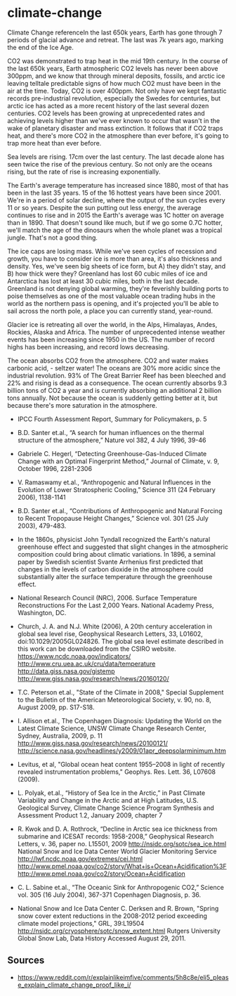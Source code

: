 # climate-change

Climate Change referenceIn the last 650k years, Earth has gone through 7 periods of glacial advance and retreat. The last was 7k years ago, marking the end of the Ice Age.

CO2 was demonstrated to trap heat in the mid 19th century. In the course of the last 650k years, Earth atmospheric CO2 levels has never been above 300ppm, and we know that through mineral deposits, fossils, and arctic ice leaving telltale predictable signs of how much CO2 must have been in the air at the time. Today, CO2 is over 400ppm. Not only have we kept fantastic records pre-industrial revolution, especially the Swedes for centuries, but arctic ice has acted as a more recent history of the last several dozen centuries. CO2 levels has been growing at unprecedented rates and achieving levels higher than we've ever known to occur that wasn't in the wake of planetary disaster and mass extinction. It follows that if CO2 traps heat, and there's more CO2 in the atmosphere than ever before, it's going to trap more heat than ever before.

Sea levels are rising. 17cm over the last century. The last decade alone has seen twice the rise of the previous century. So not only are the oceans rising, but the rate of rise is increasing exponentially.

The Earth's average temperature has increased since 1880, most of that has been in the last 35 years. 15 of the 16 hottest years have been since 2001. We're in a period of solar decline, where the output of the sun cycles every 11 or so years. Despite the sun putting out less energy, the average continues to rise and in 2015 the Earth's average was 1C hotter on average than in 1890. That doesn't sound like much, but if we go some 0.7C hotter, we'll match the age of the dinosaurs when the whole planet was a tropical jungle. That's not a good thing.

The ice caps are losing mass. While we've seen cycles of recession and growth, you have to consider ice is more than area, it's also thickness and density. Yes, we've seen big sheets of ice form, but A) they didn't stay, and B) how thick were they? Greenland has lost 60 cubic miles of ice and Antarctica has lost at least 30 cubic miles, both in the last decade. Greenland is not denying global warming, they're feverishly building ports to poise themselves as one of the most valuable ocean trading hubs in the world as the northern pass is opening, and it's projected you'll be able to sail across the north pole, a place you can currently stand, year-round.

Glacier ice is retreating all over the world, in the Alps, Himalayas, Andes, Rockies, Alaska and Africa.
The number of unprecedented intense weather events has been increasing since 1950 in the US. The number of record highs has been increasing, and record lows decreasing.

The ocean absorbs CO2 from the atmosphere. CO2 and water makes carbonic acid, - seltzer water! The oceans are 30% more acidic since the industrial revolution. 93% of The Great Barrier Reef has been bleeched and 22% and rising is dead as a consequence. The ocean currently absorbs 9.3 billion tons of CO2 a year and is currently absorbing an additional 2 billion tons annually. Not because the ocean is suddenly getting better at it, but because there's more saturation in the atmosphere.

- IPCC Fourth Assessment Report, Summary for Policymakers, p. 5
- B.D. Santer et.al., “A search for human influences on the thermal structure of the atmosphere,” Nature vol 382, 4 July 1996, 39-46
- Gabriele C. Hegerl, “Detecting Greenhouse-Gas-Induced Climate Change with an Optimal Fingerprint Method,” Journal of Climate, v. 9, October 1996, 2281-2306
- V. Ramaswamy et.al., “Anthropogenic and Natural Influences in the Evolution of Lower Stratospheric Cooling,” Science 311 (24 February 2006), 1138-1141
- B.D. Santer et.al., “Contributions of Anthropogenic and Natural Forcing to Recent Tropopause Height Changes,” Science vol. 301 (25 July 2003), 479-483.
- In the 1860s, physicist John Tyndall recognized the Earth's natural greenhouse effect and suggested that slight changes in the atmospheric composition could bring about climatic variations. In 1896, a seminal paper by Swedish scientist Svante Arrhenius first predicted that changes in the levels of carbon dioxide in the atmosphere could substantially alter the surface temperature through the greenhouse effect.
- National Research Council (NRC), 2006. Surface Temperature Reconstructions For the Last 2,000 Years. National Academy Press, Washington, DC.
- Church, J. A. and N.J. White (2006), A 20th century acceleration in global sea level rise, Geophysical Research Letters, 33, L01602, doi:10.1029/2005GL024826.
The global sea level estimate described in this work can be downloaded from the CSIRO website.
https://www.ncdc.noaa.gov/indicators/
http://www.cru.uea.ac.uk/cru/data/temperature
http://data.giss.nasa.gov/gistemp
http://www.giss.nasa.gov/research/news/20160120/

- T.C. Peterson et.al., "State of the Climate in 2008," Special Supplement to the Bulletin of the American Meteorological Society, v. 90, no. 8, August 2009, pp. S17-S18.
- I. Allison et.al., The Copenhagen Diagnosis: Updating the World on the Latest Climate Science, UNSW Climate Change Research Center, Sydney, Australia, 2009, p. 11
http://www.giss.nasa.gov/research/news/20100121/
http://science.nasa.gov/headlines/y2009/01apr_deepsolarminimum.htm

- Levitus, et al, "Global ocean heat content 1955–2008 in light of recently revealed instrumentation problems," Geophys. Res. Lett. 36, L07608 (2009).
- L. Polyak, et.al., “History of Sea Ice in the Arctic,” in Past Climate Variability and Change in the Arctic and at High Latitudes, U.S. Geological Survey, Climate Change Science Program Synthesis and Assessment Product 1.2, January 2009, chapter 7
- R. Kwok and D. A. Rothrock, “Decline in Arctic sea ice thickness from submarine and ICESAT records: 1958-2008,” Geophysical Research Letters, v. 36, paper no. L15501, 2009
http://nsidc.org/sotc/sea_ice.html
National Snow and Ice Data Center
World Glacier Monitoring Service
http://lwf.ncdc.noaa.gov/extremes/cei.html
http://www.pmel.noaa.gov/co2/story/What+is+Ocean+Acidification%3F
http://www.pmel.noaa.gov/co2/story/Ocean+Acidification

- C. L. Sabine et.al., “The Oceanic Sink for Anthropogenic CO2,” Science vol. 305 (16 July 2004), 367-371 Copenhagen Diagnosis, p. 36.
- National Snow and Ice Data Center C. Derksen and R. Brown, "Spring snow cover extent reductions in the 2008-2012 period exceeding climate model projections," GRL, 39:L19504
http://nsidc.org/cryosphere/sotc/snow_extent.html
Rutgers University Global Snow Lab, Data History Accessed August 29, 2011.


## Sources
 - https://www.reddit.com/r/explainlikeimfive/comments/5h8c8e/eli5_please_explain_climate_change_proof_like_i/
